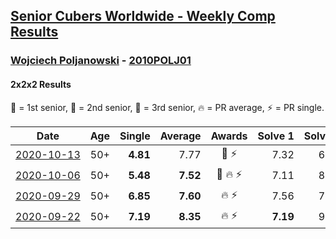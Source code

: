 <style>table {white-space: nowrap;}</style>

## [Senior Cubers Worldwide - Weekly Comp Results](/scw-comp/results/)
### [Wojciech Poljanowski](README.md) - [2010POLJ01](https://www.worldcubeassociation.org/persons/2010POLJ01?event=222)
#### 2x2x2 Results

<span style="white-space: nowrap;">🥇 = 1st senior</span>, <span style="white-space: nowrap;">🥈 = 2nd senior</span>, <span style="white-space: nowrap;">🥉 = 3rd senior</span>, <span style="white-space: nowrap;">🔥 = PR average</span>, <span style="white-space: nowrap;">⚡ = PR single</span>.

| Date | Age | Single | Average | Awards | Solve 1 | Solve 2 | Solve 3 | Solve 4 | Solve 5 | Video |
| :--: | :--: | --: | --: | :--: | --: | --: | --: | --: | --: | :-- |
| [2020-10-13](../../results/2020-10-13/222.md) | 50+ | **4.81** | 7.77 | 🥉 ⚡ | 7.32 | 6.95 | 10.09 | 9.05 | **4.81** | [Desktop](https://www.facebook.com/events/2855876438029747/permalink/2862226770728047) / [Mobile](https://m.facebook.com/events/2855876438029747?view=permalink&id=2862226770728047) |
| [2020-10-06](../../results/2020-10-06/222.md) | 50+ | **5.48** | **7.52** | 🥈 🔥 ⚡ | 7.11 | 8.85 | 11.55 | 6.61 | **5.48** | [Desktop](https://www.facebook.com/events/2645965315652815/permalink/2649638881952125) / [Mobile](https://m.facebook.com/events/2645965315652815?view=permalink&id=2649638881952125) |
| [2020-09-29](../../results/2020-09-29/222.md) | 50+ | **6.85** | **7.60** | 🔥 ⚡ | 7.56 | 7.21 | 9.83 | 8.04 | **6.85** | [Desktop](https://www.facebook.com/events/1202263490156156/permalink/1204016496647522) / [Mobile](https://m.facebook.com/events/1202263490156156?view=permalink&id=1204016496647522) |
| [2020-09-22](../../results/2020-09-22/222.md) | 50+ | **7.19** | **8.35** | 🔥 ⚡ | **7.19** | 9.46 | **7.19** | 9.04 | 8.82 | [Desktop](https://www.facebook.com/events/3404368289613252/permalink/3438426666207414) / [Mobile](https://m.facebook.com/events/3404368289613252?view=permalink&id=3438426666207414) |


<!-- Global site tag (gtag.js) - Google Analytics -->
<script async src="https://www.googletagmanager.com/gtag/js?id=UA-86348435-3"></script>
<script>window.dataLayer = window.dataLayer || []; function gtag() {dataLayer.push(arguments);} gtag('js', new Date()); gtag('config', 'UA-86348435-3');</script>
